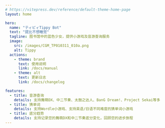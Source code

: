 ```yaml
---
# https://vitepress.dev/reference/default-theme-home-page
layout: home

hero:
  name: "ティピィTippy Bot"
  text: "提比不想睡觉"
  tagline: 图书馆中的蓝色少女，提供小游戏及音游查询服务
  image:
    src: /images/CGM_TP010311_010a.png
    alt: Tippy
  actions:
    - theme: brand
      text: 使用说明
      link: /docs/manual
    - theme: alt
      text: 更新日志
      link: /docs/changelog

features:
  - title: 音游查询
    details: 支持舞萌DX、中二节奏、太鼓之达人、BanG Dream!、Project Sekai等多款音游的查询服务
  - title: 猜单词
    details: 支持Wordle小游戏、支持英语/日语不同难度的猜单词小游戏
  - title: 底分趋势
    details: 支持记录您的舞萌DX和中二节奏底分变化，回顾您的进步旅程
---
```


<style module>
:root {
  --vp-home-hero-name-color: transparent;
  --vp-home-hero-name-background: -webkit-linear-gradient(120deg, #9e76ff, #ff80b0);
  --vp-button-brand-bg: #9e76ff;
  --vp-button-brand-hover-bg: #ff80b0;
}
</style>
